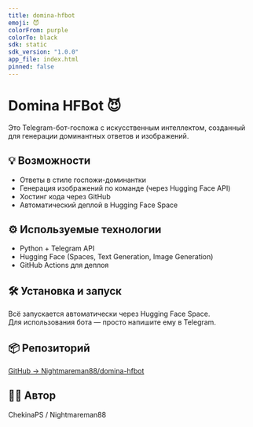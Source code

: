 ```yaml
---
title: domina-hfbot
emoji: 😈
colorFrom: purple
colorTo: black
sdk: static
sdk_version: "1.0.0"
app_file: index.html
pinned: false
---
```


# Domina HFBot 😈

Это Telegram-бот-госпожа с искусственным интеллектом, созданный для генерации доминантных ответов и изображений.

## 💡 Возможности

- Ответы в стиле госпожи-доминантки
- Генерация изображений по команде (через Hugging Face API)
- Хостинг кода через GitHub
- Автоматический деплой в Hugging Face Space

## ⚙️ Используемые технологии

- Python + Telegram API
- Hugging Face (Spaces, Text Generation, Image Generation)
- GitHub Actions для деплоя

## 🛠 Установка и запуск

Всё запускается автоматически через Hugging Face Space.  
Для использования бота — просто напишите ему в Telegram.

## 📦 Репозиторий

[GitHub → Nightmareman88/domina-hfbot](https://github.com/Nightmareman88/domina-hfbot)

## 👩‍💻 Автор

ChekinaPS / Nightmareman88

